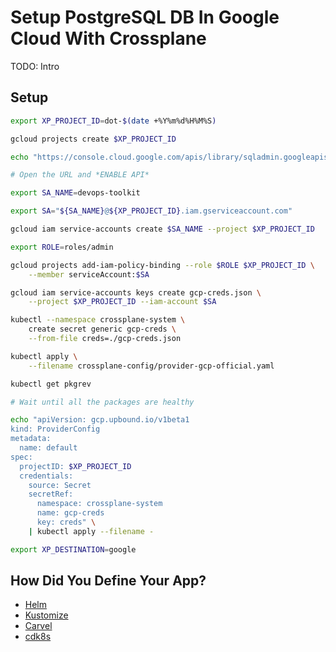 # Setup PostgreSQL DB In Google Cloud With Crossplane

TODO: Intro

## Setup

```bash
export XP_PROJECT_ID=dot-$(date +%Y%m%d%H%M%S)

gcloud projects create $XP_PROJECT_ID

echo "https://console.cloud.google.com/apis/library/sqladmin.googleapis.com?project=$XP_PROJECT_ID"

# Open the URL and *ENABLE API*

export SA_NAME=devops-toolkit

export SA="${SA_NAME}@${XP_PROJECT_ID}.iam.gserviceaccount.com"

gcloud iam service-accounts create $SA_NAME --project $XP_PROJECT_ID

export ROLE=roles/admin

gcloud projects add-iam-policy-binding --role $ROLE $XP_PROJECT_ID \
    --member serviceAccount:$SA

gcloud iam service-accounts keys create gcp-creds.json \
    --project $XP_PROJECT_ID --iam-account $SA

kubectl --namespace crossplane-system \
    create secret generic gcp-creds \
    --from-file creds=./gcp-creds.json

kubectl apply \
    --filename crossplane-config/provider-gcp-official.yaml

kubectl get pkgrev

# Wait until all the packages are healthy

echo "apiVersion: gcp.upbound.io/v1beta1
kind: ProviderConfig
metadata:
  name: default
spec:
  projectID: $XP_PROJECT_ID
  credentials:
    source: Secret
    secretRef:
      namespace: crossplane-system
      name: gcp-creds
      key: creds" \
    | kubectl apply --filename -

export XP_DESTINATION=google
```

## How Did You Define Your App?

* [Helm](crossplane-helm.md)
* [Kustomize](crossplane-kustomize.md)
* [Carvel](crossplane-carvel.md)
* [cdk8s](crossplane-cdk8s.md)